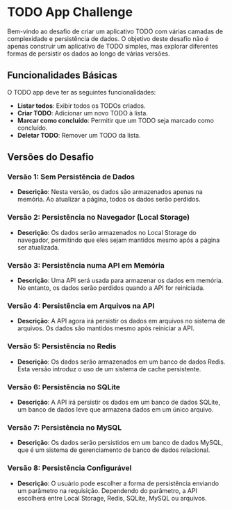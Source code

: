 # TODO App Challenge

Bem-vindo ao desafio de criar um aplicativo TODO com várias camadas de complexidade e persistência de dados. O objetivo deste desafio não é apenas construir um aplicativo de TODO simples, mas explorar diferentes formas de persistir os dados ao longo de várias versões.

## Funcionalidades Básicas

O TODO app deve ter as seguintes funcionalidades:

- **Listar todos**: Exibir todos os TODOs criados.
- **Criar TODO**: Adicionar um novo TODO à lista.
- **Marcar como concluído**: Permitir que um TODO seja marcado como concluído.
- **Deletar TODO**: Remover um TODO da lista.

## Versões do Desafio

### Versão 1: Sem Persistência de Dados
- **Descrição**: Nesta versão, os dados são armazenados apenas na memória. Ao atualizar a página, todos os dados serão perdidos.

### Versão 2: Persistência no Navegador (Local Storage)
- **Descrição**: Os dados serão armazenados no Local Storage do navegador, permitindo que eles sejam mantidos mesmo após a página ser atualizada.

### Versão 3: Persistência numa API em Memória
- **Descrição**: Uma API será usada para armazenar os dados em memória. No entanto, os dados serão perdidos quando a API for reiniciada.

### Versão 4: Persistência em Arquivos na API
- **Descrição**: A API agora irá persistir os dados em arquivos no sistema de arquivos. Os dados são mantidos mesmo após reiniciar a API.

### Versão 5: Persistência no Redis
- **Descrição**: Os dados serão armazenados em um banco de dados Redis. Esta versão introduz o uso de um sistema de cache persistente.

### Versão 6: Persistência no SQLite
- **Descrição**: A API irá persistir os dados em um banco de dados SQLite, um banco de dados leve que armazena dados em um único arquivo.

### Versão 7: Persistência no MySQL
- **Descrição**: Os dados serão persistidos em um banco de dados MySQL, que é um sistema de gerenciamento de banco de dados relacional.

### Versão 8: Persistência Configurável
- **Descrição**: O usuário pode escolher a forma de persistência enviando um parâmetro na requisição. Dependendo do parâmetro, a API escolherá entre Local Storage, Redis, SQLite, MySQL ou arquivos.
